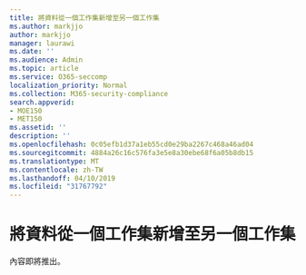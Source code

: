 ```yaml
---
title: 將資料從一個工作集新增至另一個工作集
ms.author: markjjo
author: markjjo
manager: laurawi
ms.date: ''
ms.audience: Admin
ms.topic: article
ms.service: O365-seccomp
localization_priority: Normal
ms.collection: M365-security-compliance
search.appverid:
- MOE150
- MET150
ms.assetid: ''
description: ''
ms.openlocfilehash: 0c05efb1d37a1eb55cd0e29ba2267c468a46ad04
ms.sourcegitcommit: 4884a26c16c576fa3e5e8a30ebe68f6a05b8db15
ms.translationtype: MT
ms.contentlocale: zh-TW
ms.lasthandoff: 04/10/2019
ms.locfileid: "31767792"
---
```

# <a name="add-data-from-one-working-set-to-another-working-set"></a>將資料從一個工作集新增至另一個工作集

內容即將推出。